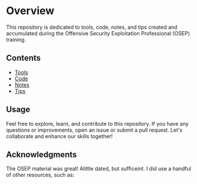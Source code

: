 # Overview

This repository is dedicated to tools, code, notes, and tips created and accumulated during the Offensive Security Exploitation Professional (OSEP) training.

## Contents

- [Tools](#tools)
- [Code](#code)
- [Notes](#notes)
- [Tips](#tips)

## Usage

Feel free to explore, learn, and contribute to this repository. If you have any questions or improvements, open an issue or submit a pull request. Let's collaborate and enhance our skills together!

## Acknowledgments

The OSEP material was great! Alittle dated, but sufficeint. I did use a handful of other resources, such as: 
 
